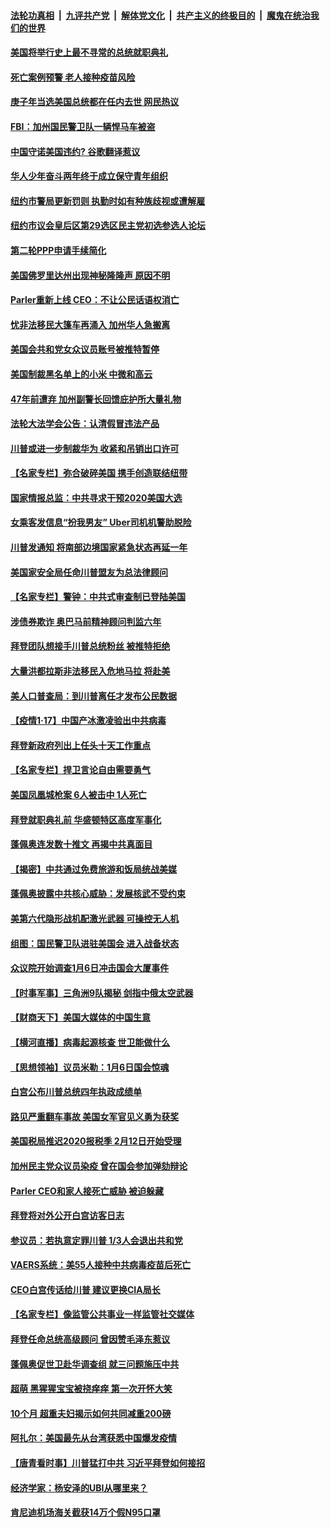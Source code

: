####  [法轮功真相](../../../../basic/blob/master/README.md?t=01181630) &nbsp;|&nbsp; [九评共产党](../../../../9ping.md/blob/master/README.md?t=01181630) &nbsp;|&nbsp; [解体党文化](../../../../jtdwh.md/blob/master/README.md?t=01181630)  &nbsp;|&nbsp; [共产主义的终极目的](../../../../gczydzjmd.md/blob/master/README.md?t=01181630) &nbsp;|&nbsp; [魔鬼在统治我们的世界](../../../../mgztzwmdsj.md/blob/master/README.md?t=01181630) 

#### [美国将举行史上最不寻常的总统就职典礼](../pages/nsc412/n12694982.md?t=01181630) 

#### [死亡案例预警 老人接种疫苗风险](../pages/nsc412/n12694735.md?t=01181630) 

#### [庚子年当选美国总统都在任内去世 网民热议](../pages/nsc412/n12694940.md?t=01181630) 

#### [FBI：加州国民警卫队一辆悍马车被盗](../pages/nsc412/n12694993.md?t=01181630) 

#### [中国守诺美国违约? 谷歌翻译惹议](../pages/nsc412/n12694725.md?t=01181630) 

#### [华人少年奋斗两年终于成立保守青年组织](../pages/nsc412/n12694794.md?t=01181630) 

#### [纽约市警局更新罚则 执勤时如有种族歧视或遭解雇](../pages/nsc412/n12694617.md?t=01181630) 

#### [纽约市议会皇后区第29选区民主党初选参选人论坛](../pages/nsc412/n12694720.md?t=01181630) 

#### [第二轮PPP申请手续简化](../pages/nsc412/n12694728.md?t=01181630) 

#### [美国佛罗里达州出现神秘隆隆声 原因不明](../pages/nsc412/n12694665.md?t=01181630) 

#### [Parler重新上线 CEO：不让公民话语权消亡](../pages/nsc412/n12694621.md?t=01181630) 

#### [忧非法移民大篷车再涌入 加州华人急搬离](../pages/nsc412/n12694532.md?t=01181630) 

#### [美国会共和党女众议员账号被推特暂停](../pages/nsc412/n12694435.md?t=01181630) 

#### [美国制裁黑名单上的小米 中微和高云](../pages/nsc412/n12694210.md?t=01181630) 

#### [47年前遭弃 加州副警长回馈庇护所大量礼物](../pages/nsc412/n12693161.md?t=01181630) 

#### [法轮大法学会公告：认清假冒违法产品](../pages/nsc412/n12694384.md?t=01181630) 

#### [川普或进一步制裁华为 收紧和吊销出口许可](../pages/nsc412/n12694190.md?t=01181630) 

#### [【名家专栏】弥合破碎美国 携手创造联结纽带](../pages/nsc412/n12693582.md?t=01181630) 

#### [国家情报总监：中共寻求干预2020美国大选](../pages/nsc412/n12694199.md?t=01181630) 

#### [女乘客发信息“扮我男友” Uber司机机警助脱险](../pages/nsc412/n12693139.md?t=01181630) 

#### [川普发通知 将南部边境国家紧急状态再延一年](../pages/nsc412/n12694173.md?t=01181630) 

#### [美国家安全局任命川普盟友为总法律顾问](../pages/nsc412/n12694121.md?t=01181630) 

#### [【名家专栏】警钟：中共式审查制已登陆美国](../pages/nsc412/n12693609.md?t=01181630) 

#### [涉债券欺诈 奥巴马前精神顾问判监六年](../pages/nsc412/n12694055.md?t=01181630) 

#### [拜登团队想接手川普总统粉丝 被推特拒绝](../pages/nsc412/n12694009.md?t=01181630) 

#### [大量洪都拉斯非法移民入危地马拉 将赴美](../pages/nsc412/n12693870.md?t=01181630) 

#### [美人口普查局：到川普离任才发布公民数据](../pages/nsc412/n12693818.md?t=01181630) 

#### [【疫情1·17】中国产冰激凌验出中共病毒](../pages/nsc412/n12693414.md?t=01181630) 

#### [拜登新政府列出上任头十天工作重点](../pages/nsc412/n12693721.md?t=01181630) 

#### [【名家专栏】捍卫言论自由需要勇气](../pages/nsc412/n12693559.md?t=01181630) 

#### [美国凤凰城枪案 6人被击中 1人死亡](../pages/nsc412/n12693781.md?t=01181630) 

#### [拜登就职典礼前 华盛顿特区高度军事化](../pages/nsc412/n12693715.md?t=01181630) 

#### [蓬佩奥连发数十推文 再揭中共真面目](../pages/nsc412/n12693032.md?t=01181630) 

#### [【揭密】中共通过免费旅游和饭局统战美媒](../pages/nsc412/n12689361.md?t=01181630) 

#### [蓬佩奥披露中共核心威胁：发展核武不受约束](../pages/nsc412/n12678091.md?t=01181630) 

#### [美第六代隐形战机配激光武器 可操控无人机](../pages/nsc412/n12682308.md?t=01181630) 

#### [组图：国民警卫队进驻美国会 进入战备状态](../pages/nsc412/n12692946.md?t=01181630) 

#### [众议院开始调查1月6日冲击国会大厦事件](../pages/nsc412/n12692893.md?t=01181630) 

#### [【时事军事】三角洲9队揭秘 剑指中俄太空武器](../pages/nsc412/n12691202.md?t=01181630) 

#### [【财商天下】美国大媒体的中国生意](../pages/nsc412/n12692517.md?t=01181630) 

#### [【横河直播】病毒起源核查 世卫能做什么](../pages/nsc412/n12692894.md?t=01181630) 

#### [【思想领袖】议员米勒：1月6日国会惊魂](../pages/nsc412/n12691801.md?t=01181630) 

#### [白宫公布川普总统四年执政成绩单](../pages/nsc412/n12692745.md?t=01181630) 

#### [路见严重翻车事故 美国女军官见义勇为获奖](../pages/nsc412/n12692241.md?t=01181630) 

#### [美国税局推迟2020报税季 2月12日开始受理](../pages/nsc412/n12692731.md?t=01181630) 

#### [加州民主党众议员染疫 曾在国会参加弹劾辩论](../pages/nsc412/n12692674.md?t=01181630) 

#### [Parler CEO和家人接死亡威胁 被迫躲藏](../pages/nsc412/n12692503.md?t=01181630) 

#### [拜登将对外公开白宫访客日志](../pages/nsc412/n12692590.md?t=01181630) 

#### [参议员：若执意定罪川普 1/3人会退出共和党](../pages/nsc412/n12692400.md?t=01181630) 

#### [VAERS系统：美55人接种中共病毒疫苗后死亡](../pages/nsc412/n12692390.md?t=01181630) 

#### [CEO白宫传话给川普 建议更换CIA局长](../pages/nsc412/n12691686.md?t=01181630) 

#### [【名家专栏】像监管公共事业一样监管社交媒体](../pages/nsc412/n12692234.md?t=01181630) 

#### [拜登任命总统高级顾问 曾因赞毛泽东惹议](../pages/nsc412/n12692157.md?t=01181630) 

#### [蓬佩奥促世卫赴华调查组 就三问题施压中共](../pages/nsc412/n12692257.md?t=01181630) 

#### [超萌 黑猩猩宝宝被挠痒痒 第一次开怀大笑](../pages/nsc412/n12692079.md?t=01181630) 

#### [10个月 超重夫妇揭示如何共同减重200磅](../pages/nsc412/n12690528.md?t=01181630) 

#### [阿扎尔：美国最先从台湾获悉中国爆发疫情](../pages/nsc412/n12692038.md?t=01181630) 

#### [【唐青看时事】川普猛打中共 习近平拜登如何接招](../pages/nsc412/n12691985.md?t=01181630) 

#### [经济学家：杨安泽的UBI从哪里来？](../pages/nsc412/n12691721.md?t=01181630) 

#### [肯尼迪机场海关截获14万个假N95口罩](../pages/nsc412/n12691733.md?t=01181630) 

